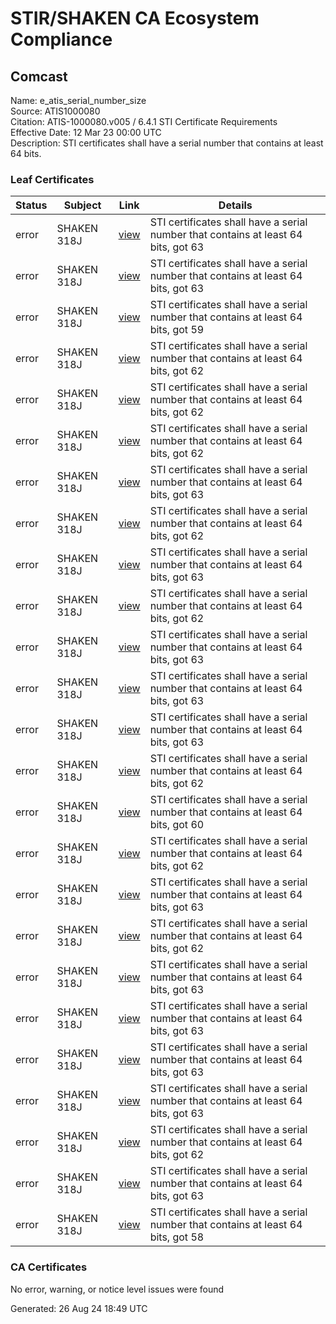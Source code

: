 # STIR/SHAKEN CA Ecosystem Compliance

## Comcast

Name: e_atis_serial_number_size\
Source: ATIS1000080\
Citation: ATIS-1000080.v005 / 6.4.1 STI Certificate Requirements\
Effective Date: 12 Mar 23 00:00 UTC\
Description: STI certificates shall have a serial number that contains at least 64 bits.

### Leaf Certificates

| Status | Subject | Link | Details |
|--------|---------|------|---------|
| error | SHAKEN 318J | [view](../../CERTS/2178fa58e2b64cb3e5d633e0d3b9a9e28e99aacc7b1c2dc3e2f753ca91f503d3/README.md) | STI certificates shall have a serial number that contains at least 64 bits, got 63 |
| error | SHAKEN 318J | [view](../../CERTS/03c6676822190bb31410b86a936bb7cde71dd6480ababa95d47b1f0050a52b88/README.md) | STI certificates shall have a serial number that contains at least 64 bits, got 63 |
| error | SHAKEN 318J | [view](../../CERTS/b03d9b2da411744f4f009dceed448547f183ab184a100581edf8a4d283d2e613/README.md) | STI certificates shall have a serial number that contains at least 64 bits, got 59 |
| error | SHAKEN 318J | [view](../../CERTS/9c3bbc5907a7213ade2c04c274f250618955e23b1b81d6c50d980092b8e19ff5/README.md) | STI certificates shall have a serial number that contains at least 64 bits, got 62 |
| error | SHAKEN 318J | [view](../../CERTS/b577618b4fb5c045f5c68d00e710177193e3118971e4447aafdd5d52b3ebf7b6/README.md) | STI certificates shall have a serial number that contains at least 64 bits, got 62 |
| error | SHAKEN 318J | [view](../../CERTS/97f0fb342bc50e7efffaf3b810d690ae99f657a101e223c704d4590293a83040/README.md) | STI certificates shall have a serial number that contains at least 64 bits, got 62 |
| error | SHAKEN 318J | [view](../../CERTS/c30d01145f3f64adeac43ff7b46e8446f9907b4145b75828265a4a7467f102e9/README.md) | STI certificates shall have a serial number that contains at least 64 bits, got 63 |
| error | SHAKEN 318J | [view](../../CERTS/4e1de78b902ab9a14900ce497ee1e5bb3f814612dadac8cbfe77301ee4ddd084/README.md) | STI certificates shall have a serial number that contains at least 64 bits, got 62 |
| error | SHAKEN 318J | [view](../../CERTS/ac49d78adcfb70a58492656220805f163a90695f33a73ea696bdd9567d83b841/README.md) | STI certificates shall have a serial number that contains at least 64 bits, got 63 |
| error | SHAKEN 318J | [view](../../CERTS/a24bac8ab5d93ac32a3be4a2c533f3967a12d6f5a93b30984bd6d2f6b57eadd5/README.md) | STI certificates shall have a serial number that contains at least 64 bits, got 62 |
| error | SHAKEN 318J | [view](../../CERTS/0414e6f8827b9489dbf152913b716193fd91b8fa67167fd7d75f32e7c84f5f5d/README.md) | STI certificates shall have a serial number that contains at least 64 bits, got 63 |
| error | SHAKEN 318J | [view](../../CERTS/ceed904e5a5bae96078d27502cdb413fb8b6d3139b2ba895c7f30642f78e4d31/README.md) | STI certificates shall have a serial number that contains at least 64 bits, got 63 |
| error | SHAKEN 318J | [view](../../CERTS/ac830e1de5fb354a418b99c44937cd99a4076ff86ff4e32f9afad0c0667c71a5/README.md) | STI certificates shall have a serial number that contains at least 64 bits, got 63 |
| error | SHAKEN 318J | [view](../../CERTS/4ef38c61a8a3a28749cc1e39d26e1b5eabeb5e965cef71bf675b163fc0acd522/README.md) | STI certificates shall have a serial number that contains at least 64 bits, got 62 |
| error | SHAKEN 318J | [view](../../CERTS/2a28e1943e87fd0beebfcfb446290fd184b955624c1dbe387e76ce842bfb12f0/README.md) | STI certificates shall have a serial number that contains at least 64 bits, got 60 |
| error | SHAKEN 318J | [view](../../CERTS/601e0acba0436165fff10a6ad3bf529b8af7a0903364a8d86201195f4fa8201d/README.md) | STI certificates shall have a serial number that contains at least 64 bits, got 62 |
| error | SHAKEN 318J | [view](../../CERTS/b14e7e74af77e292a589cdfdc5c440f679899583e10d36b009d188341467a957/README.md) | STI certificates shall have a serial number that contains at least 64 bits, got 63 |
| error | SHAKEN 318J | [view](../../CERTS/8ad8ad8474fd189e5819cb65065243bdc4c58dcbb0e0b5a83952fe16e8923378/README.md) | STI certificates shall have a serial number that contains at least 64 bits, got 62 |
| error | SHAKEN 318J | [view](../../CERTS/1b3c95b133f54570ef88696898fce4ada0adfeb526c01bf1de4b1461bcfd6153/README.md) | STI certificates shall have a serial number that contains at least 64 bits, got 63 |
| error | SHAKEN 318J | [view](../../CERTS/2286e840c3410161be9380f33f0ed2ea5915012ec73156e0f316da814f71d10b/README.md) | STI certificates shall have a serial number that contains at least 64 bits, got 63 |
| error | SHAKEN 318J | [view](../../CERTS/88fb765cce7c5c3ac7318d902ede6c23c3e43e7c114c64b06c6f8f9619de9c9e/README.md) | STI certificates shall have a serial number that contains at least 64 bits, got 63 |
| error | SHAKEN 318J | [view](../../CERTS/017566e052a421d34468b6656a81e558b4a944de27b642965075c22165a621a0/README.md) | STI certificates shall have a serial number that contains at least 64 bits, got 63 |
| error | SHAKEN 318J | [view](../../CERTS/5e3f3ed55e427db9f40ef2a71416b3695cf5987fbfd1d4f004031c3f36c58111/README.md) | STI certificates shall have a serial number that contains at least 64 bits, got 62 |
| error | SHAKEN 318J | [view](../../CERTS/80b23b5f69d909be3a614e98d672c099d22e7fc4579f86e6cedd622bcb8d7241/README.md) | STI certificates shall have a serial number that contains at least 64 bits, got 63 |
| error | SHAKEN 318J | [view](../../CERTS/4464420fc987e8835b52e18ff686b380ac950b2969df825bb34ac7757e4a3836/README.md) | STI certificates shall have a serial number that contains at least 64 bits, got 58 |

### CA Certificates

No error, warning, or notice level issues were found


Generated: 26 Aug 24 18:49 UTC